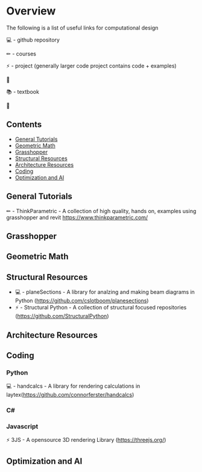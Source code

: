 # Overview
The following is a list of useful links for computational design 

💻 - github repository

✏ - courses

⚡ - project (generally larger code project contains code + examples)

🚀

📚 - textbook

🎉

## Contents

* [General Tutorials](https://github.com/Vancity-Computational-Design/resources#general-tutorials)
* [Geometric Math](https://github.com/Vancity-Computational-Design/resources#geometric-math)
* [Grasshopper](https://github.com/Vancity-Computational-Design/resources#grasshopper)
* [Structural Resources](https://github.com/Vancity-Computational-Design/resources#structural-resources)
* [Architecture Resources](https://github.com/Vancity-Computational-Design/resources#architecture-resources)
* [Coding](https://github.com/Vancity-Computational-Design/resources#coding)
* [Optimization and AI](https://github.com/Vancity-Computational-Design/resources#optimization-and-ai)


## General Tutorials
✏ - ThinkParametric - A collection of high quality, hands on, examples using grasshopper and revit https://www.thinkparametric.com/

## Grasshopper


## Geometric Math



## Structural Resources
- 💻 - planeSections - A library for analzing and making beam diagrams in Python (https://github.com/cslotboom/planesections)
- ⚡ - Structural Python - A collection of structural focused repositories (https://github.com/StructuralPython)

## Architecture Resources


## Coding

### Python
💻 - handcalcs - A library for rendering calculations in laytex(https://github.com/connorferster/handcalcs)

### C#

### Javascript
⚡ 3JS - A opensource 3D rendering Library (https://threejs.org/)

## Optimization and AI
